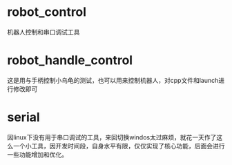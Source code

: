 # robot_control
机器人控制和串口调试工具

# robot_handle_control
这是用与手柄控制小乌龟的测试，也可以用来控制机器人，对cpp文件和launch进行修改即可
# serial
因linux下没有用于串口调试的工具，来回切换windos太过麻烦，就花一天作了这么一个小工具，因开发时间段，自身水平有限，仅仅实现了核心功能，后面会进行一些功能增加和优化。

